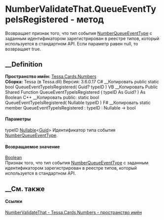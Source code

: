 # NumberValidateThat.QueueEventTypeIsRegistered - метод
Возвращает признак того, что тип события
[NumberQueueEventType](T_Tessa_Cards_Numbers_NumberQueueEventType.htm) с
заданным идентификатором зарегистрирован в реестре типов, который используется
в стандартном API. Если параметр равен null, то возвращает true.
## __Definition
 **Пространство имён:** [Tessa.Cards.Numbers](N_Tessa_Cards_Numbers.htm)  
 **Сборка:** Tessa (в Tessa.dll) Версия: 3.6.0.17
C# __Копировать
     public static bool QueueEventTypeIsRegistered(
    	Guid? typeID
    )
VB __Копировать
     Public Shared Function QueueEventTypeIsRegistered ( 
    	typeID As Guid?
    ) As Boolean
C++ __Копировать
     public:
    static bool QueueEventTypeIsRegistered(
    	Nullable<Guid> typeID
    )
F# __Копировать
     static member QueueEventTypeIsRegistered : 
            typeID : Nullable<Guid> -> bool 
#### Параметры
typeID
[Nullable](https://learn.microsoft.com/dotnet/api/system.nullable-1)<[Guid](https://learn.microsoft.com/dotnet/api/system.guid)>
    Идентификатор типа события [NumberQueueEventType](T_Tessa_Cards_Numbers_NumberQueueEventType.htm).
#### Возвращаемое значение
[Boolean](https://learn.microsoft.com/dotnet/api/system.boolean)  
Признак того, что тип события
[NumberQueueEventType](T_Tessa_Cards_Numbers_NumberQueueEventType.htm) с
заданным идентификатором зарегистрирован в реестре типов, который используется
в стандартном API.
## __См. также
#### Ссылки
[NumberValidateThat - ](T_Tessa_Cards_Numbers_NumberValidateThat.htm)
[Tessa.Cards.Numbers - пространство имён](N_Tessa_Cards_Numbers.htm)
